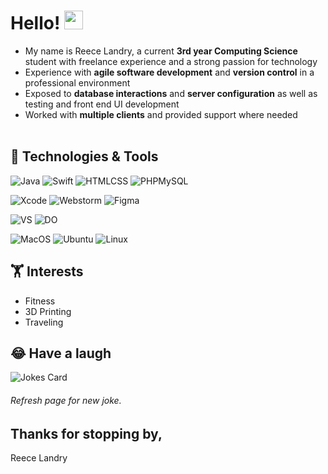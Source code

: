 # Hello! <img src="https://raw.githubusercontent.com/MartinHeinz/MartinHeinz/master/wave.gif" width="30px">

- My name is Reece Landry, a current **3rd year Computing Science** student with freelance experience and a strong passion for technology<br>
- Experience with **agile software development** and **version control** in a professional environment<br>
- Exposed to **database interactions** and **server configuration** as well as testing and front end UI development<br>
- Worked with **multiple clients** and provided support where needed<br><br>

## 🔧 Technologies & Tools
<!-- ![](https://img.shields.io/badge/Code-JavaScript-informational?style=flat&logo=javascript&logoColor=white&color=318CE7)
![](https://img.shields.io/badge/Code-HTML/CSS-informational?style=flat&logo=css&logoColor=white&color=318CE7) -->

![Java](https://img.shields.io/badge/Code-Java/Javascript-blue)
![Swift](https://img.shields.io/badge/Code-Swift-blue)
![HTMLCSS](https://img.shields.io/badge/Code-HTML/CSS-blue)
![PHPMySQL](https://img.shields.io/badge/Code-PHP/MySQL-blue)

![Xcode](https://img.shields.io/badge/Editor-Xcode-blue)
![Webstorm](https://img.shields.io/badge/Editor-WebStorm-blue)
![Figma](https://img.shields.io/badge/Editor-Figma-blue)

![VS](https://img.shields.io/badge/Tools-Version%20Control-blue)
![DO](https://img.shields.io/badge/Cloud-Digital%20Ocean-blue)

![MacOS](https://img.shields.io/badge/OS-MacOS-blue)
![Ubuntu](https://img.shields.io/badge/OS-Ubuntu-blue)
![Linux](https://img.shields.io/badge/OS-Linux-blue)


## 🏋️ Interests
- Fitness<br>
- 3D Printing<br>
- Traveling


## 😂 Have a laugh
![Jokes Card](https://readme-jokes.vercel.app/api?bgColor=%23318CE7&textColor=%23FFFFFF&aColor=%23FFFFFF&borderColor=%23455A64&qColor=%23FFFFFF)
###### Refresh page for new joke.

## Thanks for stopping by,

Reece Landry


<!-- links to social media icons -->

<!-- icons with padding -->

[1.1]: http://i.imgur.com/tXSoThF.png (twitter icon with padding)
[2.1]: http://i.imgur.com/0o48UoR.png (github icon with padding)

<!-- icons without padding -->

[1.2]: http://i.imgur.com/wWzX9uB.png (twitter icon without padding)
[2.2]: http://i.imgur.com/9I6NRUm.png (github icon without padding)
[3.2]: https://raw.githubusercontent.com/MartinHeinz/MartinHeinz/master/linkedin-3-16.png (LinkedIn icon without padding)


<!-- links to your social media accounts -->

[1]: https://reecelandry.tech/
[2]: https://github.com/ReeceLandry
[3]: https://www.linkedin.com/in/reeecelandry/
